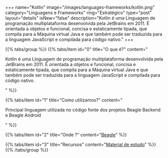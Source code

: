 +++
name="Kotlin"
image="/images/languages-frameworks/kotlin.png"
category="Linguagens e Frameworks"
ring="Estratégico"
type="post"
layout="details"
isNew="false"
description="Kotlin é uma Linguagem de programação multiplataforma desenvolvida pela JetBrains em 2011. É orientada a objetos e funcional, concisa e estaticamente tipada, que compila para a Máquina virtual Java e que também pode ser traduzida para a linguagem JavaScript e compilada para código nativo."
+++

{{% tabs/group %}}
  {{% tabs/item id="0" title="O que é?" content="<p>Kotlin é uma Linguagem de programação multiplataforma desenvolvida pela JetBrains em 2011. É orientada a objetos e funcional, concisa e estaticamente tipada, que compila para a Máquina virtual Java e que também pode ser traduzida para a linguagem JavaScript e compilada para código nativo.</p>" %}}

  {{% tabs/item id="1" title="Como utilizamos?" content="<p>Principal linguagem utilizada no código fonte dos projetos Beagle Backend e Beagle Android</p>" %}}

  {{% tabs/item id="2" title="Onde ?" content="<a href='https://usebeagle.io/' target='_blank'>Beagle</a>" %}}

  {{% tabs/item id="3" title="Recursos" content="<a href='https://kotlinlang.org/' target='_blank'>Material de estudo</a>" %}}
{{% /tabs/group %}}
